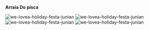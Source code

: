 **Arraia Do pisca**





![we-lovea-holiday-festa-junian](https://github.com/prexereca/FestaJuninaph/assets/135331880/84e3ac40-cdf0-41b4-b7f1-7ad2157083fd)
![we-lovea-holiday-festa-junian](https://github.com/prexereca/FestaJuninaph/assets/135331880/02764b5d-6739-4c11-b00a-983b47019e05)
![we-lovea-holiday-festa-junian](https://github.com/prexereca/FestaJuninaph/assets/135331880/017b24c1-1a0d-4745-b493-661a8eb4da17)
![we-lovea-holiday-festa-junian](https://github.com/prexereca/FestaJuninaph/assets/135331880/f66f208b-cb8a-4ae0-b7b9-ab644aa9e884)






